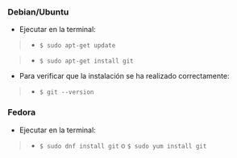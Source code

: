 ### Debian/Ubuntu

- Ejecutar en la terminal:

> - `$ sudo apt-get update`

> - `$ sudo apt-get install git`


- Para verificar que la instalación se ha realizado correctamente:

> - `$ git --version` 


### Fedora

- Ejecutar en la terminal:

> - `$ sudo dnf install git`  o  `$ sudo yum install git`